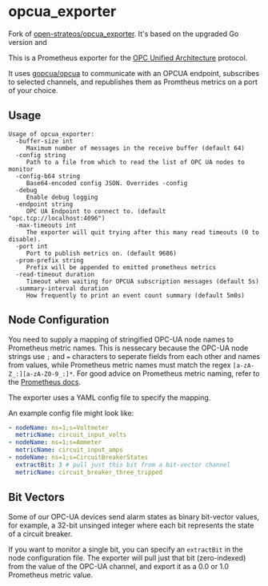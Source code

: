 opcua_exporter
==============

Fork of [open-strateos/opcua_exporter](https://github.com/open-strateos/opcua_exporter). It's based on the upgraded Go version and 

This is a Prometheus exporter for the [OPC Unified Architecture](https://en.wikipedia.org/wiki/OPC_Unified_Architecture) protocol.

It uses [gopcua/opcua](https://github.com/gopcua/opcua) to communicate with an OPCUA endpoint, subscribes to
selected channels, and republishes them as Promtheus metrics on a port of your choice.

Usage
-----

```shell
Usage of opcua_exporter:
  -buffer-size int
     Maximum number of messages in the receive buffer (default 64)
  -config string
     Path to a file from which to read the list of OPC UA nodes to monitor
  -config-b64 string
     Base64-encoded config JSON. Overrides -config
  -debug
     Enable debug logging
  -endpoint string
     OPC UA Endpoint to connect to. (default "opc.tcp://localhost:4096")
  -max-timeouts int
     The exporter will quit trying after this many read timeouts (0 to disable).
  -port int
     Port to publish metrics on. (default 9686)
  -prom-prefix string
     Prefix will be appended to emitted prometheus metrics
  -read-timeout duration
     Timeout when waiting for OPCUA subscription messages (default 5s)
  -summary-interval duration
     How frequently to print an event count summary (default 5m0s)

```

Node Configuration
------------------

You need to supply a mapping of stringified OPC-UA node names to Prometheus metric names.
This is nessecary because the OPC-UA node strings use `;` and `=` characters to seperate
fields from each other and names from values, while Prometheus metric names must match
the regex `[a-zA-Z_:][a-zA-Z0-9_:]*`. For good advice on Prometheus metric naming, refer
to the [Prometheus docs](https://prometheus.io/docs/practices/naming/).

The exporter uses a YAML config file to specify the mapping.

An example config file might look like:

```yaml
- nodeName: ns=1;s=Voltmeter
  metricName: circuit_input_volts
- nodeName: ns=1;s=Ammeter
  metricName: circuit_input_amps
- nodeName: ns=1;s=CircuitBreakerStates
  extractBit: 3 # pull just this bit from a bit-vector channel
  metricName: circuit_breaker_three_tripped
```

Bit Vectors
-----------

Some of our OPC-UA devices send alarm states as binary bit-vector values,
for example, a 32-bit unsinged integer where each bit represents the state of a circuit breaker.

If you want to monitor a single bit, you can specify an `extractBit` in the node configuration file.
The exporter will pull just that bit (zero-indexed) from the value of the OPC-UA channel, and export it
as a 0.0 or 1.0 Prometheus metric value.
